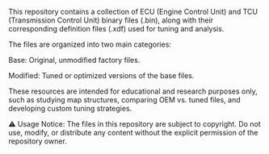 This repository contains a collection of ECU (Engine Control Unit) and TCU (Transmission Control Unit) binary files (.bin), along with their corresponding definition files (.xdf) used for tuning and analysis.

The files are organized into two main categories:

Base: Original, unmodified factory files.

Modified: Tuned or optimized versions of the base files.

These resources are intended for educational and research purposes only, such as studying map structures, comparing OEM vs. tuned files, and developing custom tuning strategies.

⚠️ Usage Notice: The files in this repository are subject to copyright. Do not use, modify, or distribute any content without the explicit permission of the repository owner.
